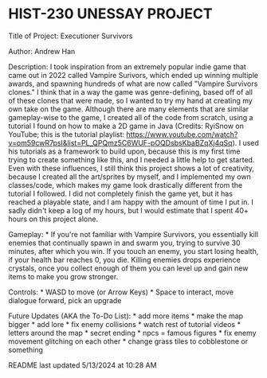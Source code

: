 # HIST-230 UNESSAY PROJECT

Title of Project: Executioner Survivors

Author: Andrew Han

Description: I took inspiration from an extremely popular indie game that came out in 2022 called Vampire Surivors, which ended up winning multiple awards, and spawning hundreds of what are now called "Vampire Survivors clones." I think that in a way the game was genre-defining, based off of all of these clones that were made, so I wanted to try my hand at creating my own take on the game. Although there are many elements that are similar gameplay-wise to the game, I created all of the code from scratch, using a tutorial I found on how to make a 2D game in Java (Credits: RyiSnow on YouTube; this is the tutorial playlist: https://www.youtube.com/watch?v=om59cwR7psI&list=PL_QPQmz5C6WUF-pOQDsbsKbaBZqXj4qSq). I used his tutorials as a framework to build upon, because this is my first time trying to create something like this, and I needed a little help to get started. Even with these influences, I still think this project shows a lot of creativity, because I created all the art/sprites by myself, and I implemented my own classes/code, which makes my game look drastically different from the tutorial I followed. I did not completely finish the game yet, but it has reached a playable state, and I am happy with the amount of time I put in. I sadly didn't keep a log of my hours, but I would estimate that I spent 40+ hours on this project alone. 

Gameplay:
    * If you're not familiar with Vampire Survivors, you essentially kill enemies that continually spawn in and swarm you, trying to survive 30 minutes, after which you win. If you touch an enemy, you start losing health, if your health bar reaches 0, you die. Killing enemies drops experience crystals, once you collect enough of them you can level up and gain new items to make you grow stronger.

Controls:
    * WASD to move (or Arrow Keys)
    * Space to interact, move dialogue forward, pick an upgrade

Future Updates (AKA the To-Do List):
    * add more items
    * make the map bigger
    * add lore
    * fix enemy collisions
    * watch rest of tutorial videos
    * letters around the map
    * secret ending
    * npcs = famous figures
    * fix enemy movement glitching on each other
    * change grass tiles to cobblestone or something

README last updated 5/13/2024 at 10:28 AM
